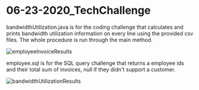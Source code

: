 # 06-23-2020_TechChallenge 

bandwidthUtilization.java is for the coding challenge that calculates and prints bandwidth utilization information on every line using the provided csv files. The whole procedure is run through the main method.

![employeeInvoiceResults](https://user-images.githubusercontent.com/39754434/85960214-f6b84000-b96f-11ea-83c5-c52ca2153af1.jpg)

employee.sql is for the SQL query challenge that returns a employee ids and their total sum of invoices, null if they didn't support a customer.

![bandwidthUtilizationResults](https://user-images.githubusercontent.com/39754434/85960215-f750d680-b96f-11ea-89ae-cb384b21f495.jpg)
